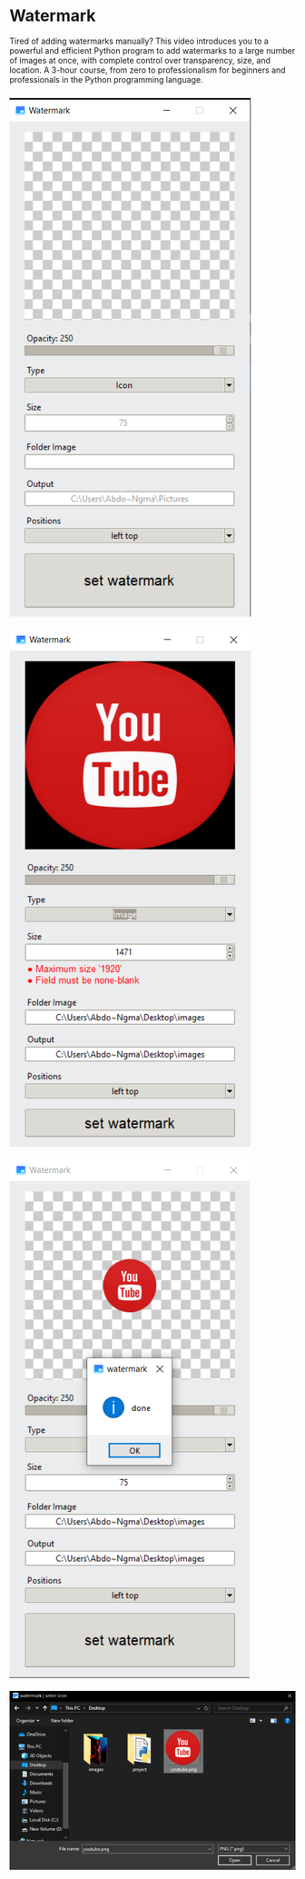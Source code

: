 # Watermark
Tired of adding watermarks manually? This video introduces you to a powerful and efficient Python program to add watermarks to a large number of images at once, with complete control over transparency, size, and location. A 3-hour course, from zero to professionalism for beginners and professionals in the Python programming language.

<img src="screen_2.png" style="margin: 10px auto;" />
<img src="screen_3.png" style="margin: 10px auto;" />
<img src="screen_4.png" style="margin: 10px auto;" />
<img src="screen_1.png" style="margin: 10px auto;" />
